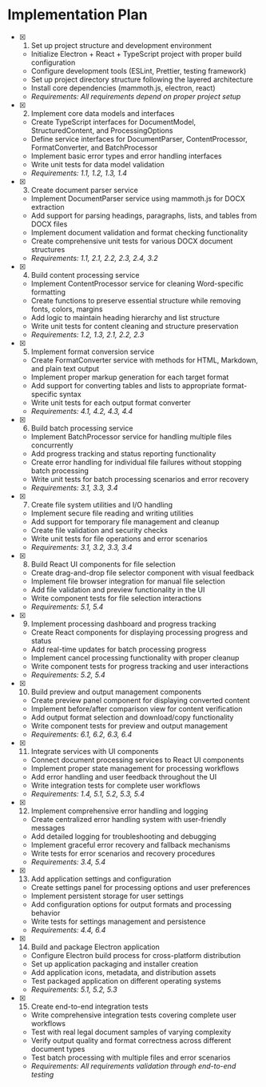 # Implementation Plan

- [x] 1. Set up project structure and development environment
  - Initialize Electron + React + TypeScript project with proper build configuration
  - Configure development tools (ESLint, Prettier, testing framework)
  - Set up project directory structure following the layered architecture
  - Install core dependencies (mammoth.js, electron, react)
  - _Requirements: All requirements depend on proper project setup_

- [x] 2. Implement core data models and interfaces
  - Create TypeScript interfaces for DocumentModel, StructuredContent, and ProcessingOptions
  - Define service interfaces for DocumentParser, ContentProcessor, FormatConverter, and BatchProcessor
  - Implement basic error types and error handling interfaces
  - Write unit tests for data model validation
  - _Requirements: 1.1, 1.2, 1.3, 1.4_

- [x] 3. Create document parser service
  - Implement DocumentParser service using mammoth.js for DOCX extraction
  - Add support for parsing headings, paragraphs, lists, and tables from DOCX files
  - Implement document validation and format checking functionality
  - Create comprehensive unit tests for various DOCX document structures
  - _Requirements: 1.1, 2.1, 2.2, 2.3, 2.4, 3.2_

- [x] 4. Build content processing service
  - Implement ContentProcessor service for cleaning Word-specific formatting
  - Create functions to preserve essential structure while removing fonts, colors, margins
  - Add logic to maintain heading hierarchy and list structure
  - Write unit tests for content cleaning and structure preservation
  - _Requirements: 1.2, 1.3, 2.1, 2.2, 2.3_

- [x] 5. Implement format conversion service
  - Create FormatConverter service with methods for HTML, Markdown, and plain text output
  - Implement proper markup generation for each target format
  - Add support for converting tables and lists to appropriate format-specific syntax
  - Write unit tests for each output format converter
  - _Requirements: 4.1, 4.2, 4.3, 4.4_

- [x] 6. Build batch processing service
  - Implement BatchProcessor service for handling multiple files concurrently
  - Add progress tracking and status reporting functionality
  - Create error handling for individual file failures without stopping batch processing
  - Write unit tests for batch processing scenarios and error recovery
  - _Requirements: 3.1, 3.3, 3.4_

- [x] 7. Create file system utilities and I/O handling
  - Implement secure file reading and writing utilities
  - Add support for temporary file management and cleanup
  - Create file validation and security checks
  - Write unit tests for file operations and error scenarios
  - _Requirements: 3.1, 3.2, 3.3, 3.4_

- [x] 8. Build React UI components for file selection
  - Create drag-and-drop file selector component with visual feedback
  - Implement file browser integration for manual file selection
  - Add file validation and preview functionality in the UI
  - Write component tests for file selection interactions
  - _Requirements: 5.1, 5.4_

- [x] 9. Implement processing dashboard and progress tracking
  - Create React components for displaying processing progress and status
  - Add real-time updates for batch processing progress
  - Implement cancel processing functionality with proper cleanup
  - Write component tests for progress tracking and user interactions
  - _Requirements: 5.2, 5.4_

- [x] 10. Build preview and output management components
  - Create preview panel component for displaying converted content
  - Implement before/after comparison view for content verification
  - Add output format selection and download/copy functionality
  - Write component tests for preview and output management
  - _Requirements: 6.1, 6.2, 6.3, 6.4_

- [x] 11. Integrate services with UI components
  - Connect document processing services to React UI components
  - Implement proper state management for processing workflows
  - Add error handling and user feedback throughout the UI
  - Write integration tests for complete user workflows
  - _Requirements: 1.4, 5.1, 5.2, 5.3, 5.4_

- [x] 12. Implement comprehensive error handling and logging
  - Create centralized error handling system with user-friendly messages
  - Add detailed logging for troubleshooting and debugging
  - Implement graceful error recovery and fallback mechanisms
  - Write tests for error scenarios and recovery procedures
  - _Requirements: 3.4, 5.4_

- [x] 13. Add application settings and configuration
  - Create settings panel for processing options and user preferences
  - Implement persistent storage for user settings
  - Add configuration options for output formats and processing behavior
  - Write tests for settings management and persistence
  - _Requirements: 4.4, 6.4_

- [x] 14. Build and package Electron application
  - Configure Electron build process for cross-platform distribution
  - Set up application packaging and installer creation
  - Add application icons, metadata, and distribution assets
  - Test packaged application on different operating systems
  - _Requirements: 5.1, 5.2, 5.3_

- [x] 15. Create end-to-end integration tests
  - Write comprehensive integration tests covering complete user workflows
  - Test with real legal document samples of varying complexity
  - Verify output quality and format correctness across different document types
  - Test batch processing with multiple files and error scenarios
  - _Requirements: All requirements validation through end-to-end testing_